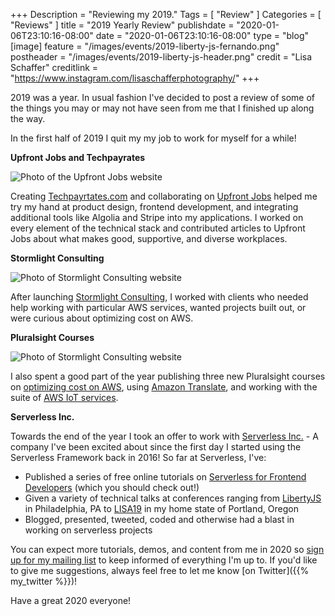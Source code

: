 +++
Description = "Reviewing my 2019."
Tags = [
  "Review"
]
Categories = [
  "Reviews"
]
title = "2019 Yearly Review"
publishdate = "2020-01-06T23:10:16-08:00"
date = "2020-01-06T23:10:16-08:00"
type = "blog"
[image]
    feature = "/images/events/2019-liberty-js-fernando.png"
    postheader = "/images/events/2019-liberty-js-header.png"
    credit = "Lisa Schaffer"
    creditlink = "https://www.instagram.com/lisaschafferphotography/"
+++

2019 was a year. In usual fashion I've decided to post a review of some of the things you may or may not have seen from me that I finished up along the way.
<!--more-->

In the first half of 2019 I quit my my job to work for myself for a while!

**Upfront Jobs and Techpayrates**

![Photo of the Upfront Jobs website](/images/upfront-ui1.png)

Creating [Techpayrtates.com](http://techpayrates.com/) and collaborating on [Upfront Jobs](https://blog.upfrontjobs.io/) helped me try my hand at product design, frontend development, and integrating additional tools like Algolia and Stripe into my applications. I worked on every element of the technical stack and contributed articles to Upfront Jobs about what makes good, supportive, and diverse workplaces.

**Stormlight Consulting**

![Photo of Stormlight Consulting website](/images/stormlight-consulting-llc.png)

After launching [Stormlight Consulting](http://stormlightconsulting.com/), I worked with clients who needed help working with particular AWS services, wanted projects built out, or were curious about optimizing cost on AWS.

**Pluralsight Courses**

![Photo of Stormlight Consulting website](/images/amazon-translate/nmt-slide.png)

I also spent a good part of the year publishing three new Pluralsight courses on [optimizing cost on AWS](https://app.pluralsight.com/library/courses/aws-architecting-cost/table-of-contents), using [Amazon Translate](https://app.pluralsight.com/library/courses/aws-translate-text/table-of-contents), and working with the suite of [AWS IoT services](https://app.pluralsight.com/library/courses/aws-iot-big-picture/table-of-contents).

**Serverless Inc.**

Towards the end of the year I took an offer to work with [Serverless Inc.](http://serverless.com/) - A company I've been excited about since the first day I started using the Serverless Framework back in 2016! So far at Serverless, I've:

- Published a series of free online tutorials on [Serverless for Frontend Developers](https://serverless.com/learn/courses/serverless-for-frontend-developers/) (which you should check out!)
- Given a variety of technical talks at conferences ranging from [LibertyJS](https://www.fernandomc.com/posts/creating-serverless-applications-for-your-portfolio/) in Philadelphia, PA to [LISA19](https://www.fernandomc.com/posts/creating-serverless-applications-for-your-portfolio/) in my home state of Portland, Oregon
- Blogged, presented, tweeted, coded and otherwise had a blast in working on serverless projects

You can expect more tutorials, demos, and content from me in 2020 so [sign up for my mailing list](/mailing-list) to keep informed of everything I'm up to. If you'd like to give me suggestions, always feel free to let me know [on Twitter]({{% my_twitter %}})!

Have a great 2020 everyone! 

